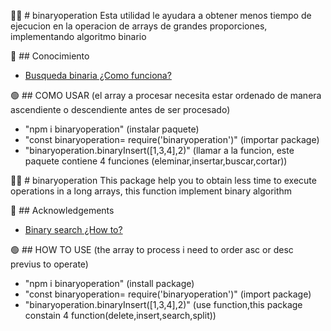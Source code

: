 :merman: # binaryoperation 
Esta utilidad le ayudara a obtener menos tiempo de ejecucion en la operacion de arrays de grandes proporciones, implementando algoritmo binario

:notebook: ## Conocimiento

 - [Busqueda binaria ¿Como funciona? ](https://es.wikipedia.org/wiki/B%C3%BAsqueda_binaria)

:green_circle: ## COMO USAR
(el array a procesar necesita estar ordenado de manera ascendiente o descendiente antes de ser procesado)

- "npm i binaryoperation" (instalar paquete)
- "const binaryoperation= require('binaryoperation')" (importar package)
- "binaryoperation.binaryInsert([1,3,4],2)" (llamar a la funcion, este paquete contiene 4 funciones (eleminar,insertar,buscar,cortar))

:merman:  # binaryoperation
This package help you to obtain less time to execute operations in a long arrays, this function implement binary algorithm

:notebook: ## Acknowledgements

 - [Binary search ¿How to? ](https://en.wikipedia.org/wiki/Binary_search_algorithm)

:green_circle: ## HOW TO USE
(the array to process i need to order asc or desc previus to operate)

- "npm i binaryoperation" (install package)
- "const binaryoperation= require('binaryoperation')" (import package)
- "binaryoperation.binaryInsert([1,3,4],2)" (use function,this package constain 4 function(delete,insert,search,split))

